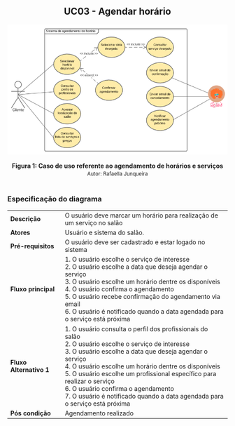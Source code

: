 ## <center>UC03 - Agendar horário

[<div align="center"><img src="../../../../img/diagramas-casos-uso/diagramas-v2/UC03.png"></div>](../../../../img/diagramas-casos-uso/diagramas-v2/UC03.png)
<figcaption align='center'>
    <b>Figura 1: Caso de uso referente ao agendamento de horários e serviços</b>
    <br>
    <small>Autor: Rafaella Junqueira</small>
</figcaption>
<br>

### Especificação do diagrama

|| |
|--| -- |
**Descrição** | O usuário deve marcar um horário para realização de um serviço no salão |
**Atores** | Usuário e sistema do salão. |
**Pré-requisitos** | O usuário deve ser cadastrado e estar logado no sistema|
**Fluxo principal** | 1. O usuário escolhe o serviço de interesse<br>2. O usuário escolhe a data que deseja agendar o serviço<br>3. O usuário escolhe um horário dentre os disponíveis<br>4. O usuário confirma o agendamento<br>5. O usuário recebe confirmação do agendamento via email<br>6. O usuário é notificado quando a data agendada para o serviço está próxima |
**Fluxo Alternativo 1** | 1. O usuário consulta o perfil dos profissionais do salão<br>2. O usuário escolhe o serviço de interesse<br>3. O usuário escolhe a data que deseja agendar o serviço <br>4. O usuário escolhe um horário dentre os disponíveis<br>5. O usuário escolhe um profissional específico para realizar o serviço<br>6. O usuário confirma o agendamento<br>7. O usuário é notificado quando a data agendada para o serviço está próxima|
**Pós condição** | Agendamento realizado |
